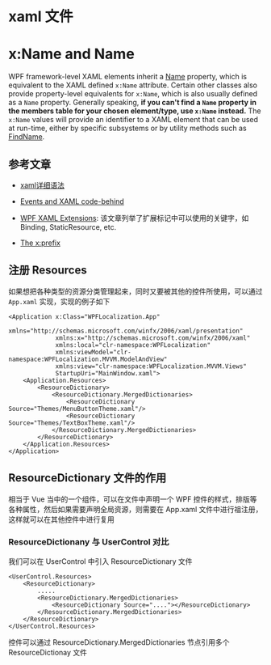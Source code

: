 # xaml 文件

# x:Name and Name

WPF framework-level XAML elements inherit a [Name](https://docs.microsoft.com/en-us/dotnet/api/system.windows.frameworkelement.name) property, which is equivalent to the XAML defined `x:Name` attribute. Certain other classes also provide property-level equivalents for `x:Name`, which is also usually defined as a `Name` property. Generally speaking, **if you can't find a `Name` property in the members table for your chosen element/type, use `x:Name` instead.** The `x:Name` values will provide an identifier to a XAML element that can be used at run-time, either by specific subsystems or by utility methods such as [FindName](https://docs.microsoft.com/en-us/dotnet/api/system.windows.frameworkelement.findname).

## 参考文章

- [xaml详细语法](https://docs.microsoft.com/en-us/dotnet/desktop/wpf/advanced/xaml-syntax-in-detail?view=netdesktop-6.0)

- [Events and XAML code-behind](https://docs.microsoft.com/en-us/dotnet/desktop/wpf/xaml/?view=netdesktop-6.0#events-and-xaml-code-behind)

- [WPF XAML Extensions](https://docs.microsoft.com/en-us/dotnet/desktop/wpf/advanced/wpf-xaml-extensions?view=netframeworkdesktop-4.8&viewFallbackFrom=netdesktop-6.0): 该文章列举了扩展标记中可以使用的关键字，如 Binding, StaticResource, etc.

- [The x:prefix](https://docs.microsoft.com/en-us/dotnet/desktop/wpf/xaml/?view=netdesktop-6.0#the-x-prefix)

## 注册 Resources

如果想把各种类型的资源分类管理起来，同时又要被其他的控件所使用，可以通过 `App.xaml` 实现，实现的例子如下

```xaml
<Application x:Class="WPFLocalization.App"
             xmlns="http://schemas.microsoft.com/winfx/2006/xaml/presentation"
             xmlns:x="http://schemas.microsoft.com/winfx/2006/xaml"
             xmlns:local="clr-namespace:WPFLocalization"
             xmlns:viewModel="clr-namespace:WPFLocalization.MVVM.ModelAndView"
             xmlns:view="clr-namespace:WPFLocalization.MVVM.Views"
             StartupUri="MainWindow.xaml">
    <Application.Resources>
        <ResourceDictionary>
            <ResourceDictionary.MergedDictionaries>
                <ResourceDictionary Source="Themes/MenuButtonTheme.xaml"/>
                <ResourceDictionary Source="Themes/TextBoxTheme.xaml"/>
            </ResourceDictionary.MergedDictionaries>
        </ResourceDictionary>
    </Application.Resources>
</Application>
```

## ResourceDictionary 文件的作用

相当于 Vue 当中的一个组件，可以在文件中声明一个 WPF 控件的样式，排版等各种属性，然后如果需要声明全局资源，则需要在 App.xaml 文件中进行祖注册，这样就可以在其他控件中进行复用

### ResourceDictionany 与 UserControl 对比

我们可以在 UserControl 中引入 ResourceDictionary 文件

```xaml
<UserControl.Resources>
	<ResourceDictionary>
    	.....
        <ResourceDictionary.MergedDictionaries>
        	<ResourceDictionary Source="...."></ResourceDictionary>
        </ResourceDictionary.MergedDictionaries>
    </ResourceDictionary>
</UserControl.Resources>
```

控件可以通过 ResourceDictionary.MergedDictionaries 节点引用多个 ResourceDictionay 文件
